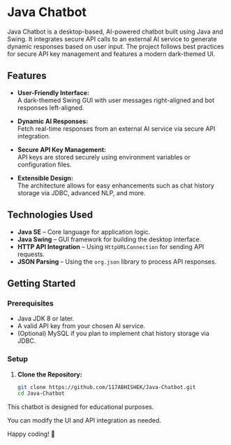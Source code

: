 
# Java Chatbot

Java Chatbot is a desktop-based, AI-powered chatbot built using Java and Swing. It integrates secure API calls to an external AI service to generate dynamic responses based on user input. The project follows best practices for secure API key management and features a modern dark-themed UI.

## Features

- **User-Friendly Interface:**  
  A dark-themed Swing GUI with user messages right-aligned and bot responses left-aligned.
  
- **Dynamic AI Responses:**  
  Fetch real-time responses from an external AI service via secure API integration.

- **Secure API Key Management:**  
  API keys are stored securely using environment variables or configuration files.

- **Extensible Design:**  
  The architecture allows for easy enhancements such as chat history storage via JDBC, advanced NLP, and more.

## Technologies Used

- **Java SE** – Core language for application logic.
- **Java Swing** – GUI framework for building the desktop interface.
- **HTTP API Integration** – Using `HttpURLConnection` for sending API requests.
- **JSON Parsing** – Using the `org.json` library to process API responses.

## Getting Started

### Prerequisites

- Java JDK 8 or later.
- A valid API key from your chosen AI service.
- (Optional) MySQL if you plan to implement chat history storage via JDBC.

### Setup

1. **Clone the Repository:**
   ```sh
   git clone https://github.com/117ABHISHEK/Java-Chatbot.git
   cd Java-Chatbot


This chatbot is designed for educational purposes.

You can modify the UI and API integration as needed.

Happy coding! 🚀
